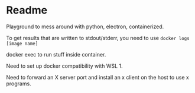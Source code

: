 # Readme

Playground to mess around with python, electron, containerized.

To get results that are written to stdout/stderr, you need to use `docker logs [image name]`

docker exec to run stuff inside container.

Need to set up docker compatibility with WSL 1.

Need to forward an X server port and install an x client on the host to use x
programs.

